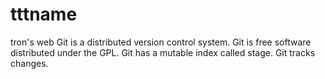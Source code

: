 # tttname
tron's web
Git is a distributed version control system.
Git is free software distributed under the GPL.
Git has a mutable index called stage.
Git tracks changes.
